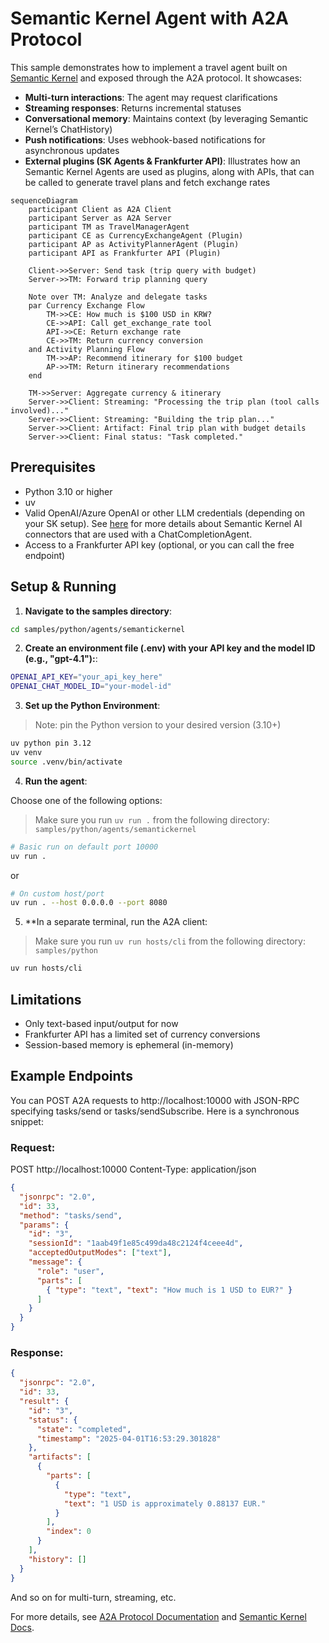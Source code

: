 # Semantic Kernel Agent with A2A Protocol

This sample demonstrates how to implement a travel agent built on [Semantic Kernel](https://github.com/microsoft/semantic-kernel/) and exposed through the A2A protocol. It showcases:

- **Multi-turn interactions**: The agent may request clarifications
- **Streaming responses**: Returns incremental statuses
- **Conversational memory**: Maintains context (by leveraging Semantic Kernel’s ChatHistory)
- **Push notifications**: Uses webhook-based notifications for asynchronous updates
- **External plugins (SK Agents & Frankfurter API)**: Illustrates how an Semantic Kernel Agents are used as plugins, along with APIs, that can be called to generate travel plans and fetch exchange rates

```mermaid
sequenceDiagram
    participant Client as A2A Client
    participant Server as A2A Server
    participant TM as TravelManagerAgent 
    participant CE as CurrencyExchangeAgent (Plugin)
    participant AP as ActivityPlannerAgent (Plugin)
    participant API as Frankfurter API (Plugin)

    Client->>Server: Send task (trip query with budget)
    Server->>TM: Forward trip planning query

    Note over TM: Analyze and delegate tasks
    par Currency Exchange Flow
        TM->>CE: How much is $100 USD in KRW?
        CE->>API: Call get_exchange_rate tool
        API->>CE: Return exchange rate
        CE->>TM: Return currency conversion
    and Activity Planning Flow
        TM->>AP: Recommend itinerary for $100 budget
        AP->>TM: Return itinerary recommendations
    end

    TM->>Server: Aggregate currency & itinerary
    Server->>Client: Streaming: "Processing the trip plan (tool calls involved)..."
    Server->>Client: Streaming: "Building the trip plan..."
    Server->>Client: Artifact: Final trip plan with budget details
    Server->>Client: Final status: "Task completed."
```

## Prerequisites

- Python 3.10 or higher
- uv
- Valid OpenAI/Azure OpenAI or other LLM credentials (depending on your SK setup). See [here](https://learn.microsoft.com/en-us/semantic-kernel/concepts/ai-services/chat-completion/?tabs=csharp-AzureOpenAI%2Cpython-AzureOpenAI%2Cjava-AzureOpenAI&pivots=programming-language-python#creating-a-chat-completion-service) for more details about Semantic Kernel AI connectors that are used with a ChatCompletionAgent.
- Access to a Frankfurter API key (optional, or you can call the free endpoint)

## Setup & Running

1. **Navigate to the samples directory**:

```bash
cd samples/python/agents/semantickernel
```

2. **Create an environment file (.env) with your API key and the model ID (e.g., "gpt-4.1"):**:

```bash
OPENAI_API_KEY="your_api_key_here"
OPENAI_CHAT_MODEL_ID="your-model-id"
```

3. **Set up the Python Environment**:

> Note: pin the Python version to your desired version (3.10+)

```bash
uv python pin 3.12
uv venv
source .venv/bin/activate
```
4. **Run the agent**:

Choose one of the following options:

> Make sure you run `uv run .` from the following directory: `samples/python/agents/semantickernel`

```bash
# Basic run on default port 10000
uv run .
```
or

```bash
# On custom host/port
uv run . --host 0.0.0.0 --port 8080
```

5. **In a separate terminal, run the A2A client:

> Make sure you run `uv run hosts/cli` from the following directory: `samples/python`

```bash
uv run hosts/cli
```

## Limitations

- Only text-based input/output for now
- Frankfurter API has a limited set of currency conversions
- Session-based memory is ephemeral (in-memory)

## Example Endpoints

You can POST A2A requests to http://localhost:10000 with JSON-RPC specifying tasks/send or tasks/sendSubscribe. Here is a synchronous snippet:

### Request:

POST http://localhost:10000
Content-Type: application/json

```json
{
  "jsonrpc": "2.0",
  "id": 33,
  "method": "tasks/send",
  "params": {
    "id": "3",
    "sessionId": "1aab49f1e85c499da48c2124f4ceee4d",
    "acceptedOutputModes": ["text"],
    "message": {
      "role": "user",
      "parts": [
        { "type": "text", "text": "How much is 1 USD to EUR?" }
      ]
    }
  }
}
```

### Response:

```json
{
  "jsonrpc": "2.0",
  "id": 33,
  "result": {
    "id": "3",
    "status": {
      "state": "completed",
      "timestamp": "2025-04-01T16:53:29.301828"
    },
    "artifacts": [
      {
        "parts": [
          {
            "type": "text",
            "text": "1 USD is approximately 0.88137 EUR."
          }
        ],
        "index": 0
      }
    ],
    "history": []
  }
}
```

And so on for multi-turn, streaming, etc.

For more details, see [A2A Protocol Documentation](https://google.github.io/A2A/#/documentation) and [Semantic Kernel Docs](https://learn.microsoft.com/en-us/semantic-kernel/get-started/quick-start-guide?pivots=programming-language-python).